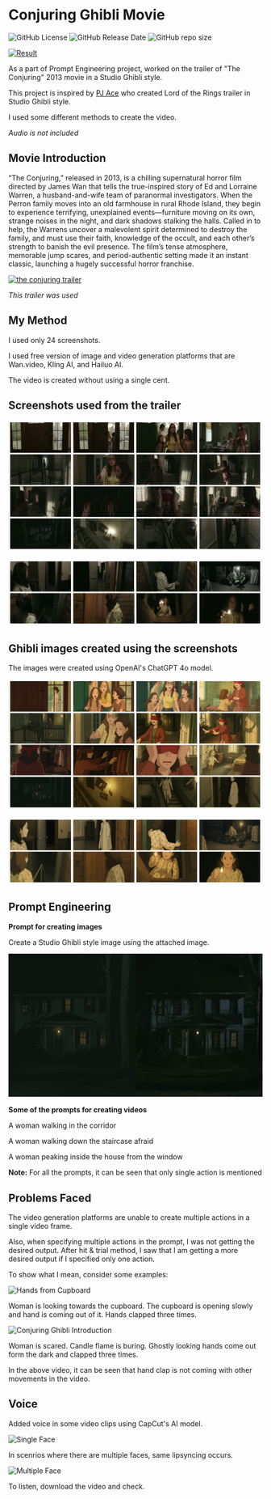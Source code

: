 # Conjuring Ghibli Movie

![GitHub License](https://img.shields.io/github/license/adionmission/Conjuring-Ghibli-Movie)
![GitHub Release Date](https://img.shields.io/github/release-date/adionmission/Conjuring-Ghibli-Movie)
![GitHub repo size](https://img.shields.io/github/repo-size/adionmission/Conjuring-Ghibli-Movie)

[![Result](https://img.youtube.com/vi/EZ3oWIHAo5w/0.jpg)](https://www.youtube.com/watch?v=EZ3oWIHAo5w)

As a part of Prompt Engineering project, worked on the trailer of "The Conjuring" 2013 movie in a Studio Ghibli style.

This project is inspired by [PJ Ace](https://x.com/PJaccetturo/highlights) who created Lord of the Rings trailer in Studio Ghibli style.

I used some different methods to create the video.

*Audio is not included*


## Movie Introduction

“The Conjuring,” released in 2013, is a chilling supernatural horror film directed by James Wan that tells the true-inspired story of Ed and Lorraine Warren, a husband-and-wife team of paranormal investigators. When the Perron family moves into an old farmhouse in rural Rhode Island, they begin to experience terrifying, unexplained events—furniture moving on its own, strange noises in the night, and dark shadows stalking the halls. Called in to help, the Warrens uncover a malevolent spirit determined to destroy the family, and must use their faith, knowledge of the occult, and each other’s strength to banish the evil presence. The film’s tense atmosphere, memorable jump scares, and period-authentic setting made it an instant classic, launching a hugely successful horror franchise.

[![the conjuring trailer](https://img.youtube.com/vi/ejMMn0t58Lc/0.jpg)](https://www.youtube.com/watch?v=ejMMn0t58Lc)

*This trailer was used*


## My Method

I used only 24 screenshots.

I used free version of image and video generation platforms that are Wan.video, Kling AI, and Hailuo AI.

The video is created without using a single cent.

## Screenshots used from the trailer

![Screenshot1](Screenshots/Collage1.png)

![Screenshot2](Screenshots/Collage3.png)


## Ghibli images created using the screenshots

The images were created using OpenAI's ChatGPT 4o model.

![Screenshot3](Screenshots/Collage2.png)

![Screenshot4](Screenshots/Collage4.png)


## Prompt Engineering

**Prompt for creating images**

Create a Studio Ghibli style image using the attached image.

![Introduction](Screenshots/introduction.png)

**Some of the prompts for creating videos**

A woman walking in the corridor

A woman walking down the staircase afraid

A woman peaking inside the house from the window

**Note:** For all the prompts, it can be seen that only single action is mentioned

## Problems Faced

The video generation platforms are unable to create multiple actions in a single video frame.

Also, when specifying multiple actions in the prompt, I was not getting the desired output. After hit & trial method, I saw that I am getting a more desired output if I specified only one action.

To show what I mean, consider some examples:

![Hands from Cupboard](Problems/handsfromcupboard.gif)

Woman is looking towards the cupboard. The cupboard is opening slowly and hand is coming out of it. Hands clapped three times.

![Conjuring Ghibli Introduction](Problems/Clapfromdark.gif)

Woman is scared. Candle flame is buring. Ghostly looking hands come out form the dark and clapped three times.

In the above video, it can be seen that hand clap is not coming with other movements in the video.


## Voice

Added voice in some video clips using CapCut's AI model.

![Single Face](Voices/singleface.gif)

In scenrios where there are multiple faces, same lipsyncing occurs.

![Multiple Face](Voices/multiface.gif)

To listen, download the video and check.

